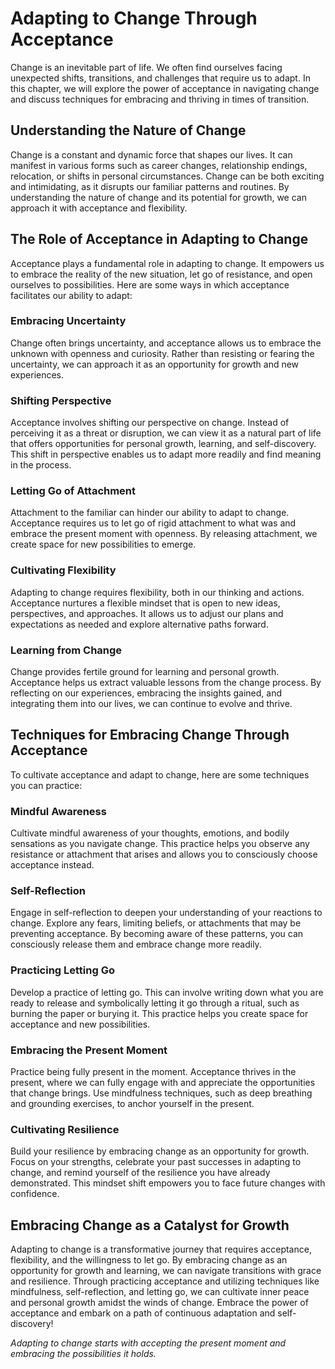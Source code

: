 Adapting to Change Through Acceptance
================================================

Change is an inevitable part of life. We often find ourselves facing unexpected shifts, transitions, and challenges that require us to adapt. In this chapter, we will explore the power of acceptance in navigating change and discuss techniques for embracing and thriving in times of transition.

Understanding the Nature of Change
----------------------------------

Change is a constant and dynamic force that shapes our lives. It can manifest in various forms such as career changes, relationship endings, relocation, or shifts in personal circumstances. Change can be both exciting and intimidating, as it disrupts our familiar patterns and routines. By understanding the nature of change and its potential for growth, we can approach it with acceptance and flexibility.

The Role of Acceptance in Adapting to Change
--------------------------------------------

Acceptance plays a fundamental role in adapting to change. It empowers us to embrace the reality of the new situation, let go of resistance, and open ourselves to possibilities. Here are some ways in which acceptance facilitates our ability to adapt:

### Embracing Uncertainty

Change often brings uncertainty, and acceptance allows us to embrace the unknown with openness and curiosity. Rather than resisting or fearing the uncertainty, we can approach it as an opportunity for growth and new experiences.

### Shifting Perspective

Acceptance involves shifting our perspective on change. Instead of perceiving it as a threat or disruption, we can view it as a natural part of life that offers opportunities for personal growth, learning, and self-discovery. This shift in perspective enables us to adapt more readily and find meaning in the process.

### Letting Go of Attachment

Attachment to the familiar can hinder our ability to adapt to change. Acceptance requires us to let go of rigid attachment to what was and embrace the present moment with openness. By releasing attachment, we create space for new possibilities to emerge.

### Cultivating Flexibility

Adapting to change requires flexibility, both in our thinking and actions. Acceptance nurtures a flexible mindset that is open to new ideas, perspectives, and approaches. It allows us to adjust our plans and expectations as needed and explore alternative paths forward.

### Learning from Change

Change provides fertile ground for learning and personal growth. Acceptance helps us extract valuable lessons from the change process. By reflecting on our experiences, embracing the insights gained, and integrating them into our lives, we can continue to evolve and thrive.

Techniques for Embracing Change Through Acceptance
--------------------------------------------------

To cultivate acceptance and adapt to change, here are some techniques you can practice:

### Mindful Awareness

Cultivate mindful awareness of your thoughts, emotions, and bodily sensations as you navigate change. This practice helps you observe any resistance or attachment that arises and allows you to consciously choose acceptance instead.

### Self-Reflection

Engage in self-reflection to deepen your understanding of your reactions to change. Explore any fears, limiting beliefs, or attachments that may be preventing acceptance. By becoming aware of these patterns, you can consciously release them and embrace change more readily.

### Practicing Letting Go

Develop a practice of letting go. This can involve writing down what you are ready to release and symbolically letting it go through a ritual, such as burning the paper or burying it. This practice helps you create space for acceptance and new possibilities.

### Embracing the Present Moment

Practice being fully present in the moment. Acceptance thrives in the present, where we can fully engage with and appreciate the opportunities that change brings. Use mindfulness techniques, such as deep breathing and grounding exercises, to anchor yourself in the present.

### Cultivating Resilience

Build your resilience by embracing change as an opportunity for growth. Focus on your strengths, celebrate your past successes in adapting to change, and remind yourself of the resilience you have already demonstrated. This mindset shift empowers you to face future changes with confidence.

Embracing Change as a Catalyst for Growth
-----------------------------------------

Adapting to change is a transformative journey that requires acceptance, flexibility, and the willingness to let go. By embracing change as an opportunity for growth and learning, we can navigate transitions with grace and resilience. Through practicing acceptance and utilizing techniques like mindfulness, self-reflection, and letting go, we can cultivate inner peace and personal growth amidst the winds of change. Embrace the power of acceptance and embark on a path of continuous adaptation and self-discovery!

*Adapting to change starts with accepting the present moment and embracing the possibilities it holds.*
